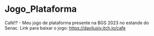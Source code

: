 # Jogo_Plataforma
Café!? - Meu jogo de plataforma presente na BGS 2023 no estande do Senac. Link para baixar o jogo: https://davilusiv.itch.io/cafe
